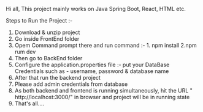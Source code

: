 Hi all,
This project mainly works on Java Spring Boot, React, HTML etc.


Steps to Run the Project :-
1) Download & unzip project
2) Go inside FrontEnd folder
3) Opem Command prompt there and run command :- 1. npm install     2.npm rum dev
4) Then go to BackEnd folder
5) Configure the application.properties file :- put your DataBase Credentials such as - username, password & database name
6) After that run the backend project
7) Please add admin credentials from database
8) As both backend and frontend is running simultaneously, hit the URL " http://localhost:3000/" in browser and project will be in running state
9) That's all....
